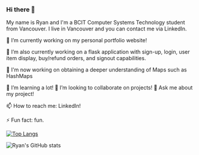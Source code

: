 ### Hi there 👋

My name is Ryan and I'm a BCIT Computer Systems Technology student from Vancouver. I live in Vancouver and you can contact me via LinkedIn.

🔭 I’m currently working on my personal portfolio website!

🔭 I’m also currently working on a flask application with sign-up, login, user item display, buy/refund orders, and signout capabilities. 

🔭 I'm now working on obtaining a deeper understanding of Maps such as HashMaps

🌱 I’m learning a lot! 👯 I’m looking to collaborate on projects! 💬 Ask me about my project!

📫 How to reach me: LinkedIn! 

⚡ Fun fact: fun.


[![Top Langs](https://github-readme-stats.vercel.app/api/top-langs/?username=ryancarnegie)](https://github.com/ryancarnegie/github-readme-stats)

![Ryan's GitHub stats](https://github-readme-stats.vercel.app/api?username=ryancarnegie&theme=dark&show_icons=true)
